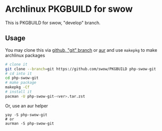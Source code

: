 # Archlinux PKGBUILD for swow

This is PKGBUILD for swow, "develop" branch.

## Usage

You may clone this via [github, "git" branch](https://github.com/swow/PKGBUILD/tree/git) or [aur](https://aur.archlinux.org/php-swow-git.git) and use `makepkg` to make archlinux packages

```bash
# clone it
git clone --branch=git https://github.com/swow/PKGBUILD php-swow-git
# cd into it
cd php-swow-git
# make package
makepkg -Cf
# install it
pacman -U php-swow-git-<ver>.tar.zst
```

Or, use an aur helper

```
yay -S php-swow-git
# or
aurman -S php-swow-git
```
